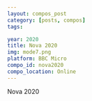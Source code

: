 ```yaml
---
layout: compos_post
category: [posts, compos]
tags: 

year: 2020
title: Nova 2020
img: mode7.png
platform: BBC Micro
compo_id: nova2020
compo_location: Online
---
```

Nova 2020


